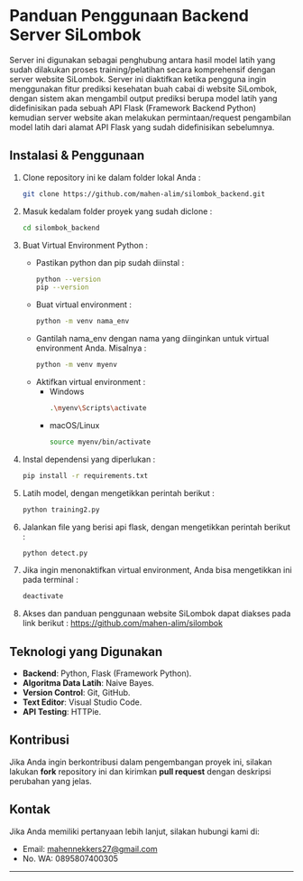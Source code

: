 # Panduan Penggunaan Backend Server SiLombok

Server ini digunakan sebagai penghubung antara hasil model latih yang sudah dilakukan proses training/pelatihan secara komprehensif dengan server website SiLombok. Server ini diaktifkan ketika pengguna ingin menggunakan fitur prediksi kesehatan buah cabai di website SiLombok, dengan sistem akan mengambil output prediksi berupa model latih yang didefinisikan pada sebuah API Flask (Framework Backend Python) kemudian server website akan melakukan permintaan/request pengambilan model latih dari alamat API Flask yang sudah didefinisikan sebelumnya. 

## Instalasi & Penggunaan

1. Clone repository ini ke dalam folder lokal Anda :
    ```bash
    git clone https://github.com/mahen-alim/silombok_backend.git
    ```
    
2. Masuk kedalam folder proyek yang sudah diclone :
   ```bash
   cd silombok_backend
   ```
    
3. Buat Virtual Environment Python :
   - Pastikan python dan pip sudah diinstal :
     ```bash
     python --version
     pip --version
     ```
   - Buat virtual environment :
     ```bash
     python -m venv nama_env
     ```
   - Gantilah nama_env dengan nama yang diinginkan untuk virtual environment Anda. Misalnya :
     ```bash
     python -m venv myenv
     ```
   - Aktifkan virtual environment :
     - Windows
       ```bash
       .\myenv\Scripts\activate
       ```
     - macOS/Linux
       ```bash
       source myenv/bin/activate
       ``` 

4. Instal dependensi yang diperlukan :
    ```bash
    pip install -r requirements.txt
    ```
    
5. Latih model, dengan mengetikkan perintah berikut :
   ```bash
   python training2.py
   ```

6. Jalankan file yang berisi api flask, dengan mengetikkan perintah berikut :
   ```bash
   python detect.py
   ```

7. Jika ingin menonaktifkan virtual environment, Anda bisa mengetikkan ini pada terminal :
   ```bash
   deactivate
   ```

8. Akses dan panduan penggunaan website SiLombok dapat diakses pada link berikut :
   https://github.com/mahen-alim/silombok

## Teknologi yang Digunakan

- **Backend**: Python, Flask (Framework Python).
- **Algoritma Data Latih**: Naive Bayes.
- **Version Control**: Git, GitHub.
- **Text Editor**: Visual Studio Code.
- **API Testing**: HTTPie.

## Kontribusi

Jika Anda ingin berkontribusi dalam pengembangan proyek ini, silakan lakukan **fork** repository ini dan kirimkan **pull request** dengan deskripsi perubahan yang jelas.

## Kontak

Jika Anda memiliki pertanyaan lebih lanjut, silakan hubungi kami di:  
- Email: mahennekkers27@gmail.com
- No. WA: 0895807400305

---
